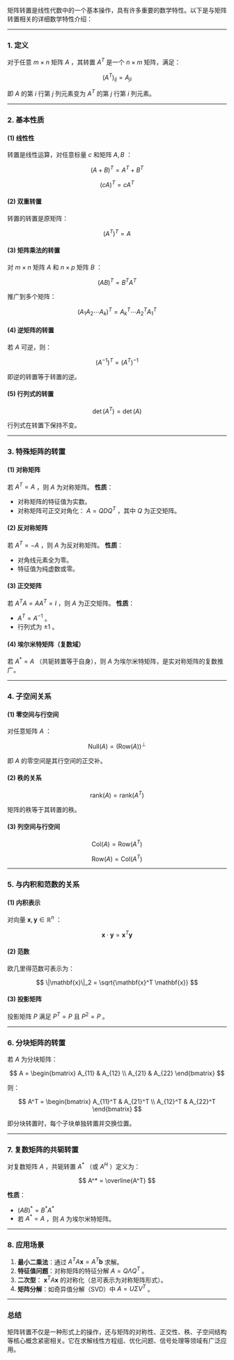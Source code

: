 矩阵转置是线性代数中的一个基本操作，具有许多重要的数学特性。以下是与矩阵转置相关的详细数学特性介绍：

---

### **1. 定义**
对于任意  $m \times n$  矩阵  $A$ ，其转置  $A^T$  是一个  $n \times m$  矩阵，满足：

$$ (A^T)_{ij} = A_{ji} $$

即  $A$  的第  $i$  行第  $j$  列元素变为  $A^T$  的第  $j$  行第  $i$  列元素。

---

### **2. 基本性质**
#### **(1) 线性性**
转置是线性运算，对任意标量  $c$  和矩阵  $A, B$ ：

$$ (A + B)^T = A^T + B^T $$


$$ (cA)^T = cA^T $$


#### **(2) 双重转置**
转置的转置是原矩阵：

$$ (A^T)^T = A $$


#### **(3) 矩阵乘法的转置**
对  $m \times n$  矩阵  $A$  和  $n \times p$  矩阵  $B$ ：

$$ (AB)^T = B^T A^T $$

推广到多个矩阵：

$$ (A_1 A_2 \cdots A_k)^T = A_k^T \cdots A_2^T A_1^T $$


#### **(4) 逆矩阵的转置**
若  $A$  可逆，则：

$$ (A^{-1})^T = (A^T)^{-1} $$

即逆的转置等于转置的逆。

#### **(5) 行列式的转置**

$$ \det(A^T) = \det(A) $$

行列式在转置下保持不变。

---

### **3. 特殊矩阵的转置**
#### **(1) 对称矩阵**
若  $A^T = A$ ，则  $A$  为对称矩阵。
**性质**：
- 对称矩阵的特征值为实数。
- 对称矩阵可正交对角化： $A = QDQ^T$ ，其中  $Q$  为正交矩阵。

#### **(2) 反对称矩阵**
若  $A^T = -A$ ，则  $A$  为反对称矩阵。
**性质**：
- 对角线元素全为零。
- 特征值为纯虚数或零。

#### **(3) 正交矩阵**
若  $A^T A = AA^T = I$ ，则  $A$  为正交矩阵。
**性质**：
-  $A^T = A^{-1}$ 。
- 行列式为  $\pm 1$ 。

#### **(4) 埃尔米特矩阵（复数域）**
若  $A^* = A$ （共轭转置等于自身），则  $A$  为埃尔米特矩阵，是实对称矩阵的复数推广。

---

### **4. 子空间关系**
#### **(1) 零空间与行空间**
对任意矩阵  $A$ ：

$$ \text{Null}(A) = (\text{Row}(A))^\perp $$

即  $A$  的零空间是其行空间的正交补。

#### **(2) 秩的关系**

$$ \text{rank}(A) = \text{rank}(A^T) $$

矩阵的秩等于其转置的秩。

#### **(3) 列空间与行空间**

$$ \text{Col}(A) = \text{Row}(A^T) $$


$$ \text{Row}(A) = \text{Col}(A^T) $$


---

### **5. 与内积和范数的关系**
#### **(1) 内积表示**
对向量  $\mathbf{x}, \mathbf{y} \in \mathbb{R}^n$ ：

$$ \mathbf{x} \cdot \mathbf{y} = \mathbf{x}^T \mathbf{y} $$


#### **(2) 范数**
欧几里得范数可表示为：

$$ \|\mathbf{x}\|_2 = \sqrt{\mathbf{x}^T \mathbf{x}} $$


#### **(3) 投影矩阵**
投影矩阵  $P$  满足  $P^T = P$  且  $P^2 = P$ 。

---

### **6. 分块矩阵的转置**
若  $A$  为分块矩阵：

$$ A = \begin{bmatrix} A_{11} & A_{12} \\ A_{21} & A_{22} \end{bmatrix} $$

则：

$$ A^T = \begin{bmatrix} A_{11}^T & A_{21}^T \\ A_{12}^T & A_{22}^T \end{bmatrix} $$

即分块转置时，每个子块单独转置并交换位置。

---

### **7. 复数矩阵的共轭转置**
对复数矩阵  $A$ ，共轭转置  $A^*$ （或  $A^H$ ）定义为：

$$ A^* = \overline{A^T} $$

**性质**：
-  $(AB)^* = B^* A^*$
- 若  $A^* = A$ ，则  $A$  为埃尔米特矩阵。

---

### **8. 应用场景**
1. **最小二乘法**：通过  $A^T A \mathbf{x} = A^T \mathbf{b}$  求解。
2. **特征值问题**：对称矩阵的特征分解  $A = Q \Lambda Q^T$ 。
3. **二次型**： $\mathbf{x}^T A \mathbf{x}$  的对称化（总可表示为对称矩阵形式）。
4. **矩阵分解**：如奇异值分解（SVD）中  $A = U \Sigma V^T$ 。

---

### **总结**
矩阵转置不仅是一种形式上的操作，还与矩阵的对称性、正交性、秩、子空间结构等核心概念紧密相关。它在求解线性方程组、优化问题、信号处理等领域有广泛应用。
